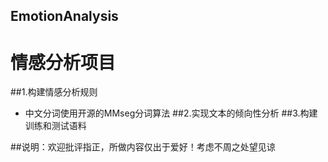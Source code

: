 ## EmotionAnalysis

情感分析项目
=============
##1.构建情感分析规则
* 中文分词使用开源的MMseg分词算法
##2.实现文本的倾向性分析
##3.构建训练和测试语料


##说明：欢迎批评指正，所做内容仅出于爱好！考虑不周之处望见谅
